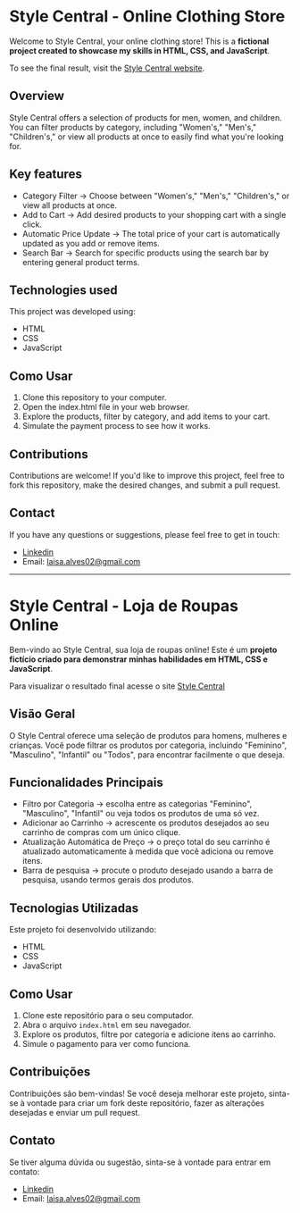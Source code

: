 # Style Central - Online Clothing Store

Welcome to Style Central, your online clothing store! This is a **fictional project created to showcase my skills in HTML, CSS, and JavaScript**.

To see the final result, visit the [Style Central website](https://laisa-alves.github.io/online-clothing-store/).

## Overview

Style Central offers a selection of products for men, women, and children. You can filter products by category, including "Women's," "Men's," "Children's," or view all products at once to easily find what you're looking for.

## Key features

- Category Filter → Choose between "Women's," "Men's," "Children's," or view all products at once.
- Add to Cart → Add desired products to your shopping cart with a single click.
- Automatic Price Update → The total price of your cart is automatically updated as you add or remove items.
- Search Bar → Search for specific products using the search bar by entering general product terms.

## Technologies used

This project was developed using:

- HTML
- CSS
- JavaScript

## Como Usar

1. Clone this repository to your computer.
2. Open the index.html file in your web browser.
3. Explore the products, filter by category, and add items to your cart.
4. Simulate the payment process to see how it works.

## Contributions

Contributions are welcome! If you'd like to improve this project, feel free to fork this repository, make the desired changes, and submit a pull request.

## Contact

If you have any questions or suggestions, please feel free to get in touch:

- [Linkedin](https://www.linkedin.com/in/laisaalves/)
- Email: laisa.alves02@gmail.com


---


# Style Central - Loja de Roupas Online

Bem-vindo ao Style Central, sua loja de roupas online! Este é um **projeto fictício criado para demonstrar minhas habilidades em HTML, CSS e JavaScript**.

Para visualizar o resultado final acesse o site [Style Central](https://laisa-alves.github.io/todas-tech/)

## Visão Geral

O Style Central oferece uma seleção de produtos para homens, mulheres e crianças. Você pode filtrar os produtos por categoria, incluindo "Feminino", "Masculino", "Infantil" ou "Todos", para encontrar facilmente o que deseja.

## Funcionalidades Principais

- Filtro por Categoria → escolha entre as categorias "Feminino", "Masculino", "Infantil" ou veja todos os produtos de uma só vez.
- Adicionar ao Carrinho → acrescente os produtos desejados ao seu carrinho de compras com um único clique.
- Atualização Automática de Preço → o preço total do seu carrinho é atualizado automaticamente à medida que você adiciona ou remove itens.
- Barra de pesquisa → procute o produto desejado usando a barra de pesquisa, usando termos gerais dos produtos.

## Tecnologias Utilizadas

Este projeto foi desenvolvido utilizando:

- HTML
- CSS
- JavaScript

## Como Usar

1. Clone este repositório para o seu computador.
2. Abra o arquivo `index.html` em seu navegador.
3. Explore os produtos, filtre por categoria e adicione itens ao carrinho.
4. Simule o pagamento para ver como funciona.

## Contribuições

Contribuições são bem-vindas! Se você deseja melhorar este projeto, sinta-se à vontade para criar um fork deste repositório, fazer as alterações desejadas e enviar um pull request.

## Contato

Se tiver alguma dúvida ou sugestão, sinta-se à vontade para entrar em contato:

- [Linkedin](https://www.linkedin.com/in/laisaalves/)
- Email: laisa.alves02@gmail.com
